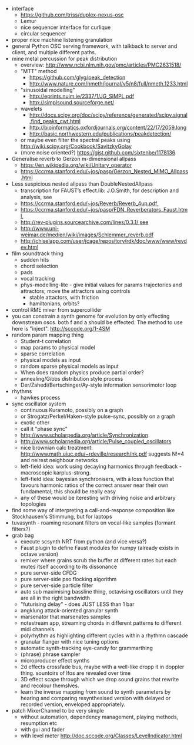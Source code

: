 * interface
  * https://github.com/triss/duplex-nexus-osc
  * Lemur
  * nice sequencer interface for curlique
  * circular sequencer
* proper nice machine listening granulation
* general Python OSC serving framework, with talkback to server and client, and multiple different paths.
* mine metal percussion for peak distribution
  * overview: http://www.ncbi.nlm.nih.gov/pmc/articles/PMC2631518/
  * "MTT" method
    * https://github.com/glyg/peak_detection
    * http://www.nature.com/nmeth/journal/v5/n8/full/nmeth.1233.html
  * "sinusoidal modelling"
    * http://eprints.nuim.ie/2337/1/JG_SIMPL.pdf
    * http://simplsound.sourceforge.net/
  * wavelets
    * http://docs.scipy.org/doc/scipy/reference/generated/scipy.signal.find_peaks_cwt.html
    * http://bioinformatics.oxfordjournals.org/content/22/17/2059.long
    * http://basic.northwestern.edu/publications/peakdetection/
  * or maybe even filter the spectral peaks using http://wiki.scipy.org/Cookbook/SavitzkyGolay
  * (more noise oriented?) https://gist.github.com/sixtenbe/1178136
* Generalise reverb to Gerzon m-dimensional allpass 
  * https://en.wikipedia.org/wiki/Unitary_operator
  * https://ccrma.stanford.edu/~jos/pasp/Gerzon_Nested_MIMO_Allpass.html
* Less suspicious nested allpass than DoubleNestedAllpass
  * transcription for FAUST’s eﬀect.lib: J.O.Smith, for description and analysis, see
  * https://ccrma.stanford.edu/~jos/Reverb/Reverb_4up.pdf¸
  * https://ccrma.stanford.edu/~jos/pasp/FDN_Reverberators_Faust.html¸
  * http://rev-plugins.sourcearchive.com/lines/0.3.1/¸see
  * http://www.uni-weimar.de/medien/wiki/images/Schlemmer_reverb.pdf
  * http://chiselapp.com/user/jcage/repository/rdk/doc/www/www/revdev.html
* film soundtrack thing
  * sudden hits
  * chord selection
  * pads
  * vocal tracking
  * phys-modelling-lite - give initial values for params trajectories and attractors; move the attractors using controls
    * stable attactors, with friction
    * hamiltonians, orbits?
* control RME mixer from supercollider
* you can constrain a synth genome for evolution by only effecting downstream oscs. both f and a should be effected. The method to use here is "inject".  http://sccode.org/1-4SM
* random param mapping thing
  * Student-t correlation
  * map params to physical model
  * sparse correlation
  * physical models as input
  * random sparse physical models as input
  * When does random physics produce partial order?
  * annealing/Gibbs distribution style process
  * Der/Zahedi/Bertschinger/Ay-style information sensorimotor loop
* rhythms
  * hawkes process
* sync oscillator system
  * continuous Kuramoto, possibly on a graph
  * or Strogatz/Perkel/Haken-style pulse-sync, possibly on a graph
  * exotic other
  * call it "phase sync"
  * http://www.scholarpedia.org/article/Synchronization
  * http://www.scholarpedia.org/article/Pulse_coupled_oscillators
  * nice brownian calc treatment: http://www.math.uiuc.edu/~rdeville/research/nk.pdf suggests N!=4 and neirest neighbour networks
  * left-field idea: work using decaying harmonics through feedback - macroscopic karplus-strong.
  * left-field idea: bayesian synchronisers, with a loss function that favours harmonic ratios of the correct answer near their own fundamental; this should be really easy
  * any of these would be iteresting with driving noise and arbitrary topologies
* find some way of interpreting a call-and-response composition like Stockhausen's Stimmung, but for laptops
* tuvasynth - roaming resonant filters on vocal-like samples (formant filters?)
* grab bag
  * execute scsynth NRT from python (and vice versa?)
  * Faust plugin to define Faust modules for numpy (already exists in octave version)
  * remixer where grains scrub the buffer at different rates but each mutes itself according to its dissonance
  * pure server-side CFDG
  * pure server-side pso flocking algorithm
  * pure server-side particle filter
  * auto sub maximising bassline thing, octavising oscillators until they are all in the right bandwidth
  * "futurising delay" - does JUST LESS than 1 bar
  * angklung attack-oriented granular synth
  * marsenator that marsenates samples
  * notestream app, streaming chords in different patterns to different midi channels
  * polyrhythm as highlighting different cycles within a rhythmn cascade
  * granular flanger with nice tuning options
  * automatic synth-tracking eye-candy for grammarthing
  * (phrase) phrase sampler
  * microproducer effect synths
  * 2d effects crossfade bus, maybe with a well-like dropp it in doppler thing. sountoirs of lfos are revealed over time
  * 3D effect scape through which we drop sound grains that rewrite and recolour themslves.
  * learn the inverse mapping from sound to synth parameters by hearing and comparing resynthesised version with delayed or recorded version, enveloped appropriately.
* patch MixerChannel to be very simple
  * without automation, dependency management, playing methods, resumption etc
  * with gui and fader
  * with level meter http://doc.sccode.org/Classes/LevelIndicator.html